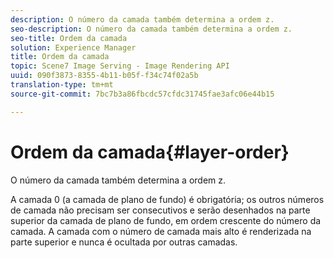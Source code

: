 ```yaml
---
description: O número da camada também determina a ordem z.
seo-description: O número da camada também determina a ordem z.
seo-title: Ordem da camada
solution: Experience Manager
title: Ordem da camada
topic: Scene7 Image Serving - Image Rendering API
uuid: 090f3873-8355-4b11-b05f-f34c74f02a5b
translation-type: tm+mt
source-git-commit: 7bc7b3a86fbcdc57cfdc31745fae3afc06e44b15

---
```



# Ordem da camada{#layer-order}

O número da camada também determina a ordem z.

A camada 0 (a camada de plano de fundo) é obrigatória; os outros números de camada não precisam ser consecutivos e serão desenhados na parte superior da camada de plano de fundo, em ordem crescente do número da camada. A camada com o número de camada mais alto é renderizada na parte superior e nunca é ocultada por outras camadas.
